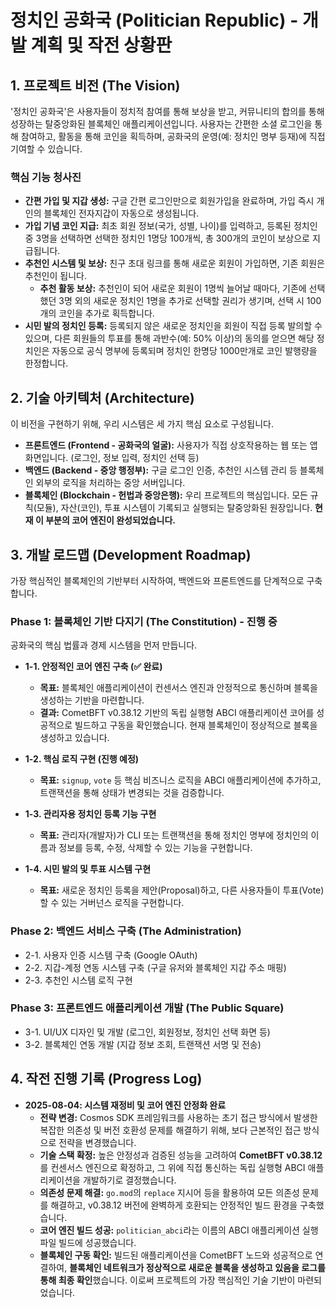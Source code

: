 # 정치인 공화국 (Politician Republic) - 개발 계획 및 작전 상황판

## 1. 프로젝트 비전 (The Vision)

'정치인 공화국'은 사용자들이 정치적 참여를 통해 보상을 받고, 커뮤니티의 합의를 통해 성장하는 탈중앙화된 블록체인 애플리케이션입니다. 사용자는 간편한 소셜 로그인을 통해 참여하고, 활동을 통해 코인을 획득하며, 공화국의 운영(예: 정치인 명부 등재)에 직접 기여할 수 있습니다.

### 핵심 기능 청사진

*   **간편 가입 및 지갑 생성:** 구글 간편 로그인만으로 회원가입을 완료하며, 가입 즉시 개인의 블록체인 전자지갑이 자동으로 생성됩니다.
*   **가입 기념 코인 지급:** 최초 회원 정보(국가, 성별, 나이)를 입력하고, 등록된 정치인 중 3명을 선택하면 선택한 정치인 1명당 100개씩, 총 300개의 코인이 보상으로 지급됩니다.
*   **추천인 시스템 및 보상:** 친구 초대 링크를 통해 새로운 회원이 가입하면, 기존 회원은 추천인이 됩니다.
    *   **추천 활동 보상:** 추천인이 되어 새로운 회원이 1명씩 늘어날 때마다, 기존에 선택했던 3명 외의 새로운 정치인 1명을 추가로 선택할 권리가 생기며, 선택 시 100개의 코인을 추가로 획득합니다.
*   **시민 발의 정치인 등록:** 등록되지 않은 새로운 정치인을 회원이 직접 등록 발의할 수 있으며, 다른 회원들의 투표를 통해 과반수(예: 50% 이상)의 동의를 얻으면 해당 정치인은 자동으로 공식 명부에 등록되며 정치인 한명당 1000만개로 코인 발행량을 한정합니다.

## 2. 기술 아키텍처 (Architecture)

이 비전을 구현하기 위해, 우리 시스템은 세 가지 핵심 요소로 구성됩니다.

*   **프론트엔드 (Frontend - 공화국의 얼굴):** 사용자가 직접 상호작용하는 웹 또는 앱 화면입니다. (로그인, 정보 입력, 정치인 선택 등)
*   **백엔드 (Backend - 중앙 행정부):** 구글 로그인 인증, 추천인 시스템 관리 등 블록체인 외부의 로직을 처리하는 중앙 서버입니다.
*   **블록체인 (Blockchain - 헌법과 중앙은행):** 우리 프로젝트의 핵심입니다. 모든 규칙(모듈), 자산(코인), 투표 시스템이 기록되고 실행되는 탈중앙화된 원장입니다. **현재 이 부분의 코어 엔진이 완성되었습니다.**

## 3. 개발 로드맵 (Development Roadmap)

가장 핵심적인 블록체인의 기반부터 시작하여, 백엔드와 프론트엔드를 단계적으로 구축합니다.

### Phase 1: 블록체인 기반 다지기 (The Constitution) - **진행 중**

공화국의 핵심 법률과 경제 시스템을 먼저 만듭니다.

*   **1-1. 안정적인 코어 엔진 구축 (✅ 완료)**
    *   **목표:** 블록체인 애플리케이션이 컨센서스 엔진과 안정적으로 통신하며 블록을 생성하는 기반을 마련합니다.
    *   **결과:** CometBFT v0.38.12 기반의 독립 실행형 ABCI 애플리케이션 코어를 성공적으로 빌드하고 구동을 확인했습니다. 현재 블록체인이 정상적으로 블록을 생성하고 있습니다.

*   **1-2. 핵심 로직 구현 (진행 예정)**
    *   **목표:** `signup`, `vote` 등 핵심 비즈니스 로직을 ABCI 애플리케이션에 추가하고, 트랜잭션을 통해 상태가 변경되는 것을 검증합니다.

*   **1-3. 관리자용 정치인 등록 기능 구현**
    *   **목표:** 관리자(개발자)가 CLI 또는 트랜잭션을 통해 정치인 명부에 정치인의 이름과 정보를 등록, 수정, 삭제할 수 있는 기능을 구현합니다.

*   **1-4. 시민 발의 및 투표 시스템 구현**
    *   **목표:** 새로운 정치인 등록을 제안(Proposal)하고, 다른 사용자들이 투표(Vote)할 수 있는 거버넌스 로직을 구현합니다.

### Phase 2: 백엔드 서비스 구축 (The Administration)

*   2-1. 사용자 인증 시스템 구축 (Google OAuth)
*   2-2. 지갑-계정 연동 시스템 구축 (구글 유저와 블록체인 지갑 주소 매핑)
*   2-3. 추천인 시스템 로직 구현

### Phase 3: 프론트엔드 애플리케이션 개발 (The Public Square)

*   3-1. UI/UX 디자인 및 개발 (로그인, 회원정보, 정치인 선택 화면 등)
*   3-2. 블록체인 연동 개발 (지갑 정보 조회, 트랜잭션 서명 및 전송)

## 4. 작전 진행 기록 (Progress Log)

*   **2025-08-04: 시스템 재정비 및 코어 엔진 안정화 완료**
    *   **전략 변경:** Cosmos SDK 프레임워크를 사용하는 초기 접근 방식에서 발생한 복잡한 의존성 및 버전 호환성 문제를 해결하기 위해, 보다 근본적인 접근 방식으로 전략을 변경했습니다.
    *   **기술 스택 확정:** 높은 안정성과 검증된 성능을 고려하여 **CometBFT v0.38.12**를 컨센서스 엔진으로 확정하고, 그 위에 직접 통신하는 독립 실행형 ABCI 애플리케이션을 개발하기로 결정했습니다.
    *   **의존성 문제 해결:** `go.mod`의 `replace` 지시어 등을 활용하여 모든 의존성 문제를 해결하고, v0.38.12 버전에 완벽하게 호환되는 안정적인 빌드 환경을 구축했습니다.
    *   **코어 엔진 빌드 성공:** `politician_abci`라는 이름의 ABCI 애플리케이션 실행 파일 빌드에 성공했습니다.
    *   **블록체인 구동 확인:** 빌드된 애플리케이션을 CometBFT 노드와 성공적으로 연결하여, **블록체인 네트워크가 정상적으로 새로운 블록을 생성하고 있음을 로그를 통해 최종 확인**했습니다. 이로써 프로젝트의 가장 핵심적인 기술 기반이 마련되었습니다. 